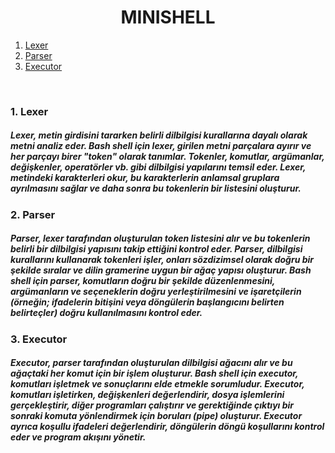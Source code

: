 <h1 align="center">
     MINISHELL
</h1>

1. [Lexer](#1-lexer)
2. [Parser](#2-parser)
3. [Executor](#3-executor)

<br>

### 1. Lexer
##### Lexer, metin girdisini tararken belirli dilbilgisi kurallarına dayalı olarak metni analiz eder. Bash shell için lexer, girilen metni parçalara ayırır ve her parçayı birer "token" olarak tanımlar. Tokenler, komutlar, argümanlar, değişkenler, operatörler vb. gibi dilbilgisi yapılarını temsil eder. Lexer, metindeki karakterleri okur, bu karakterlerin anlamsal gruplara ayrılmasını sağlar ve daha sonra bu tokenlerin bir listesini oluşturur.

### 2. Parser
##### Parser, lexer tarafından oluşturulan token listesini alır ve bu tokenlerin belirli bir dilbilgisi yapısını takip ettiğini kontrol eder. Parser, dilbilgisi kurallarını kullanarak tokenleri işler, onları sözdizimsel olarak doğru bir şekilde sıralar ve dilin gramerine uygun bir ağaç yapısı oluşturur. Bash shell için parser, komutların doğru bir şekilde düzenlenmesini, argümanların ve seçeneklerin doğru yerleştirilmesini ve işaretçilerin (örneğin; ifadelerin bitişini veya döngülerin başlangıcını belirten belirteçler) doğru kullanılmasını kontrol eder.

### 3. Executor
##### Executor, parser tarafından oluşturulan dilbilgisi ağacını alır ve bu ağaçtaki her komut için bir işlem oluşturur. Bash shell için executor, komutları işletmek ve sonuçlarını elde etmekle sorumludur. Executor, komutları işletirken, değişkenleri değerlendirir, dosya işlemlerini gerçekleştirir, diğer programları çalıştırır ve gerektiğinde çıktıyı bir sonraki komuta yönlendirmek için boruları (pipe) oluşturur. Executor ayrıca koşullu ifadeleri değerlendirir, döngülerin döngü koşullarını kontrol eder ve program akışını yönetir.
